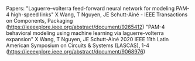 Papers: "Laguerre–volterra feed-forward neural network for modeling PAM-4 high-speed links" X Wang, T Nguyen, JE Schutt-Ainé - IEEE Transactions on Components, Packaging (https://ieeexplore.ieee.org/abstract/document/9265412)
"PAM-4 behavioral modeling using machine learning via laguerre-volterra expansion"  X Wang, T Nguyen, JE Schutt-Ainé 2020 IEEE 11th Latin American Symposium on Circuits & Systems (LASCAS), 1-4 (https://ieeexplore.ieee.org/abstract/document/9068976)
